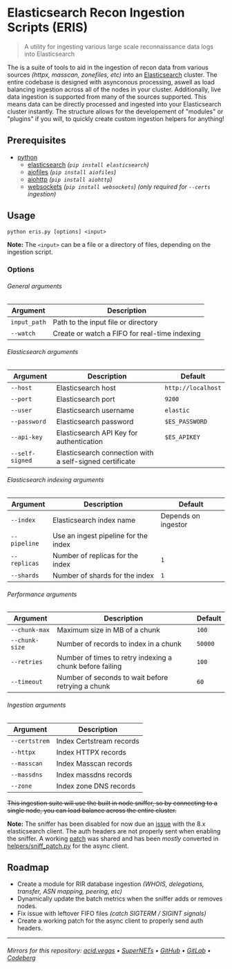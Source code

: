 # Elasticsearch Recon Ingestion Scripts (ERIS)
> A utility for ingesting various large scale reconnaissance data logs into Elasticsearch

The is a suite of tools to aid in the ingestion of recon data from various sources *(httpx, masscan, zonefiles, etc)* into an [Elasticsearch](https://www.elastic.co/elasticsearch) cluster. The entire codebase is designed with asynconous processing, aswell as load balancing ingestion across all of the nodes in your cluster. Additionally, live data ingestion is supported from many of the sources supported. This means data can be directly processed and ingested into your Elasticsearch cluster instantly. The structure allows for the developement of "modules" or "plugins" if you will, to quickly create custom ingestion helpers for anything!

## Prerequisites
- [python](https://www.python.org/)
    - [elasticsearch](https://pypi.org/project/elasticsearch/) *(`pip install elasticsearch`)*
    - [aiofiles](https://pypi.org/project/aiofiles) *(`pip install aiofiles`)*
    - [aiohttp](https://pypi.org/projects/aiohttp) *(`pip install aiohttp`)*
    - [websockets](https://pypi.org/project/websockets/) *(`pip install websockets`) (only required for `--certs` ingestion)*

## Usage
```shell
python eris.py [options] <input>
```
**Note:** The `<input>` can be a file or a directory of files, depending on the ingestion script.

### Options
###### General arguments
| Argument     | Description                                   |
|--------------|-----------------------------------------------|
| `input_path` | Path to the input file or directory           |
| `--watch`    | Create or watch a FIFO for real-time indexing |

###### Elasticsearch arguments
| Argument        | Description                                             | Default            |
|-----------------|---------------------------------------------------------|--------------------|
| `--host`        | Elasticsearch host                                      | `http://localhost` |
| `--port`        | Elasticsearch port                                      | `9200`             |
| `--user`        | Elasticsearch username                                  | `elastic`          |
| `--password`    | Elasticsearch password                                  | `$ES_PASSWORD`     |
| `--api-key`     | Elasticsearch API Key for authentication                | `$ES_APIKEY`       |
| `--self-signed` | Elasticsearch connection with a self-signed certificate |                    |

###### Elasticsearch indexing arguments
| Argument     | Description                          | Default             |
|--------------|--------------------------------------|---------------------|
| `--index`    | Elasticsearch index name             | Depends on ingestor |
| `--pipeline` | Use an ingest pipeline for the index |                     |
| `--replicas` | Number of replicas for the index     | `1`                 |
| `--shards`   | Number of shards for the index       | `1`                 |

###### Performance arguments
| Argument       | Description                                              | Default |
|----------------|----------------------------------------------------------|---------|
| `--chunk-max`  | Maximum size in MB of a chunk                            | `100`   |
| `--chunk-size` | Number of records to index in a chunk                    | `50000` |
| `--retries`    | Number of times to retry indexing a chunk before failing | `100`   |
| `--timeout`    | Number of seconds to wait before retrying a chunk        | `60`    |

###### Ingestion arguments
| Argument      | Description              |
|---------------|--------------------------|
| `--certstrem` | Index Certstream records |
| `--httpx`     | Index HTTPX records      |
| `--masscan`   | Index Masscan records    |
| `--massdns`   | Index massdns records    |
| `--zone`      | Index zone DNS records   |

~~This ingestion suite will use the built in node sniffer, so by connecting to a single node, you can load balance across the entire cluster.~~

**Note:** The sniffer has been disabled for now due an [issue](https://github.com/elastic/elasticsearch-py/issues/2005#issuecomment-1645641960) with the 8.x elasticsearch client. The auth headers are not properly sent when enabling the sniffer. A working [patch](https://github.com/elastic/elasticsearch-py/issues/2005#issuecomment-1645641960) was shared and has been *mostly* converted in [helpers/sniff_patch.py](./helpers/sniff_patch.py) for the async client.

## Roadmap
- Create a module for RIR database ingestion *(WHOIS, delegations, transfer, ASN mapping, peering, etc)*
- Dynamically update the batch metrics when the sniffer adds or removes nodes.
- Fix issue with leftover FIFO files *(catch SIGTERM / SIGINT signals)*
- Create a working patch for the async client to properly send auth headers.

___

###### Mirrors for this repository: [acid.vegas](https://git.acid.vegas/eris) • [SuperNETs](https://git.supernets.org/acidvegas/eris) • [GitHub](https://github.com/acidvegas/eris) • [GitLab](https://gitlab.com/acidvegas/eris) • [Codeberg](https://codeberg.org/acidvegas/eris)
